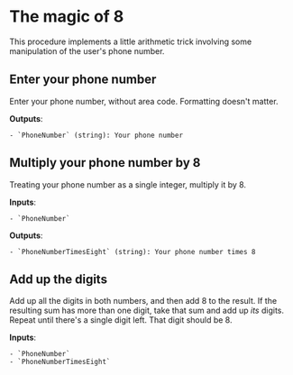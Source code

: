 # The magic of 8

This procedure implements a little arithmetic trick involving some manipulation of the
user's phone number.

## Enter your phone number

Enter your phone number, without area code. Formatting doesn't matter.

**Outputs**:

    - `PhoneNumber` (string): Your phone number

## Multiply your phone number by 8

Treating your phone number as a single integer, multiply it by 8.

**Inputs**:

    - `PhoneNumber`

**Outputs**:

    - `PhoneNumberTimesEight` (string): Your phone number times 8

## Add up the digits

Add up all the digits in both numbers, and then add 8 to the result. If the resulting sum
has more than one digit, take that sum and add up _its_ digits. Repeat until there's a single
digit left. That digit should be 8.

**Inputs**:

    - `PhoneNumber`
    - `PhoneNumberTimesEight`

